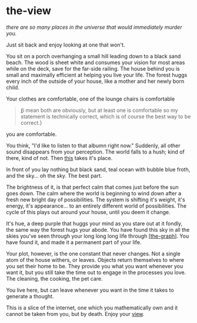 # the-view

_there are so many places in the universe that would immediately murder you._

Just sit back and enjoy looking at one that won't.

You sit on a porch overhanging a small hill leading down to a black sand beach. The wood is sheet white and consumes your vision for most areas while on the deck, save for the far-side railing. The house behind you is small and maximally efficient at helping you live your life. The forest huggs every inch of the outside of your house, like a mother and her newly born child.

Your clothes are comfortable, one of the lounge chairs is comfortable

> [{](../Mr-Timn.md)i mean both are obviously, but at least one is comfortable so my statement is technically correct, which is of course the best way to be correct.}

  you are comfortable.  

You think, "I'd like to listen to that albumn right now." Suddenly, all other sound disappears from your perception. The world falls to a hush; kind of there, kind of not. Then [this](https://youtu.be/AmmFD2OIs_k) takes it's place.

In front of you lay nothing but black sand, teal ocean with bubble blue froth, and the sky... oh the sky. The best part.

  The brightness of it, is that perfect calm that comes just before the sun goes down. The calm where the world is beginning to wind down after a fresh new bright day of possibilities. The system is shifting it's weight, it's energy, it's appearance... to an entirely different world of possibilities. The cycle of this plays out around your house, until you deem it change.

  It's hue, a deep purple that huggs your mind as you stare out at it fondly, the same way the forest hugs your abode. You have found this sky in all the skies you've seen through your long long long life through [[the-graph]]. You have found it, and made it a permanent part of your life. 

Your plot, however, is the one constant that never changes. Not a single atom of the house withers, or leaves. Objects return themselves to where you set their home to be. They provide you what you want whenever you want it, but you still take the time out to engage in the processes you love. The cleaning, the cooking, the pet care. 

You live here, but can leave whenever you want in the time it takes to generate a thought.

This is a slice of the internet, one which you mathematically own and it cannot be taken from you, but by death. Enjoy your [view](the-view.md).


[//begin]: # "Autogenerated link references for markdown compatibility"
[the-graph]: the-graph "the-graph"
[//end]: # "Autogenerated link references"